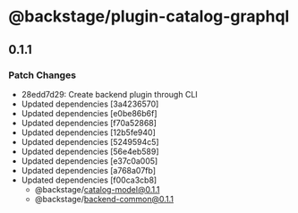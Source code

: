 # @backstage/plugin-catalog-graphql

## 0.1.1
### Patch Changes

- 28edd7d29: Create backend plugin through CLI
- Updated dependencies [3a4236570]
- Updated dependencies [e0be86b6f]
- Updated dependencies [f70a52868]
- Updated dependencies [12b5fe940]
- Updated dependencies [5249594c5]
- Updated dependencies [56e4eb589]
- Updated dependencies [e37c0a005]
- Updated dependencies [a768a07fb]
- Updated dependencies [f00ca3cb8]
  - @backstage/catalog-model@0.1.1
  - @backstage/backend-common@0.1.1
